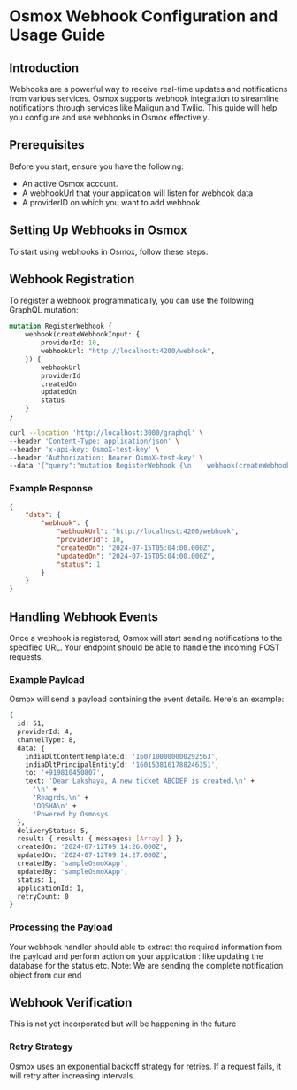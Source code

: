 # Osmox Webhook Configuration and Usage Guide

## Introduction

Webhooks are a powerful way to receive real-time updates and notifications from various services. Osmox supports webhook integration to streamline notifications through services like Mailgun and Twilio. This guide will help you configure and use webhooks in Osmox effectively.

## Prerequisites

Before you start, ensure you have the following:

- An active Osmox account.
- A webhookUrl that your application will listen for webhook data
- A providerID on which you want to add webhook.

## Setting Up Webhooks in Osmox

To start using webhooks in Osmox, follow these steps:

## Webhook Registration

To register a webhook programmatically, you can use the following GraphQL mutation:

```graphql
mutation RegisterWebhook {
    webhook(createWebhookInput: {
        providerId: 10,
        webhookUrl: "http://localhost:4200/webhook",
    }) {
        webhookUrl
        providerId
        createdOn
        updatedOn
        status
    }
}
```

```sh
curl --location 'http://localhost:3000/graphql' \
--header 'Content-Type: application/json' \
--header 'x-api-key: OsmoX-test-key' \
--header 'Authorization: Bearer OsmoX-test-key' \
--data '{"query":"mutation RegisterWebhook {\n    webhook(createWebhookInput: {\n        providerId: 10,\n        webhookUrl: \"http://localhost:4200/webhook\",\n    }) {\n        webhookUrl\n        providerId\n        createdOn\n        updatedOn\n        status\n    }\n}","variables":{}}'

```

### Example Response

```json
{
    "data": {
        "webhook": {
            "webhookUrl": "http://localhost:4200/webhook",
            "providerId": 10,
            "createdOn": "2024-07-15T05:04:00.000Z",
            "updatedOn": "2024-07-15T05:04:00.000Z",
            "status": 1
        }
    }
}
```

## Handling Webhook Events

Once a webhook is registered, Osmox will start sending notifications to the specified URL. Your endpoint should be able to handle the incoming POST requests.

### Example Payload

Osmox will send a payload containing the event details. Here's an example:

```sh
{
  id: 51,
  providerId: 4,
  channelType: 8,
  data: {
    indiaDltContentTemplateId: '1607100000000292563',
    indiaDltPrincipalEntityId: '1601538161788246351',
    to: '+919810450807',
    text: 'Dear Lakshaya, A new ticket ABCDEF is created.\n' +
      '\n' +
      'Reagrds,\n' +
      'OQSHA\n' +
      'Powered by Osmosys'
  },
  deliveryStatus: 5,
  result: { result: { messages: [Array] } },
  createdOn: '2024-07-12T09:14:26.000Z',
  updatedOn: '2024-07-12T09:14:27.000Z',
  createdBy: 'sampleOsmoXApp',
  updatedBy: 'sampleOsmoXApp',
  status: 1,
  applicationId: 1,
  retryCount: 0
}
```

### Processing the Payload

Your webhook handler should able to extract the required information from the payload and perform action on your application : like updating the database for the status etc.
Note: We are sending the complete notification object from our end

## Webhook Verification

This is not yet incorporated but will be happening in the future

### Retry Strategy

Osmox uses an exponential backoff strategy for retries. If a request fails, it will retry after increasing intervals.
